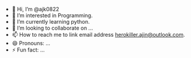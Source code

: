 - 👋 Hi, I’m @ajk0822
- 👀 I’m interested in Programming.
- 🌱 I’m currently learning python.
- 💞️ I’m looking to collaborate on ...
- 📫 How to reach me to link email address herokiller.ajin@outlook.com.
- 😄 Pronouns: ...
- ⚡ Fun fact: ...

<!---
ajk0822/ajk0822 is a ✨ special ✨ repository because its `README.md` (this file) appears on your GitHub profile.
You can click the Preview link to take a look at your changes.
--->
